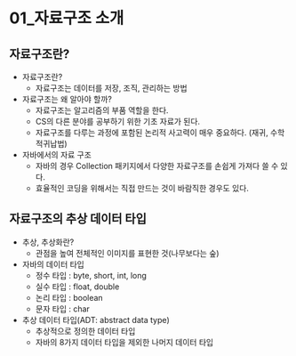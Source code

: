 # 01_자료구조 소개

## 자료구조란?

- 자료구조란?
  - 자료구조는 데이터를 저장, 조직, 관리하는 방법
- 자료구조는 왜 알아야 할까?
  - 자료구조는 알고리즘의 부품 역할을 한다. 
  - CS의 다른 분야를 공부하기 위한 기초 자료가 된다. 
  - 자료구조를 다루는 과정에 포함된 논리적 사고력이 매우 중요하다. (재귀, 수학적귀납법)
- 자바에서의 자료 구조
  - 자바의 경우 Collection 패키지에서 다양한 자료구조를 손쉽게 가져다 쓸 수 있다. 
  - 효율적인 코딩을 위해서는 직접 만드는 것이 바람직한 경우도 있다. 



## 자료구조의 추상 데이터 타입

- 추상, 추상화란?
  - 관점을 높여 전체적인 이미지를 표현한 것(나무보다는 숲)
- 자바의 데이터 타입
  - 정수 타입 : byte, short, int, long
  - 실수 타입 : float, double
  - 논리 타입 : boolean
  - 문자 타입 : char
- 추상 데이터 타입(ADT: abstract data type)
  - 추상적으로 정의한 데이터 타입
  - 자바의 8가지 데이터 타입을 제외한 나머지 데이터 타입